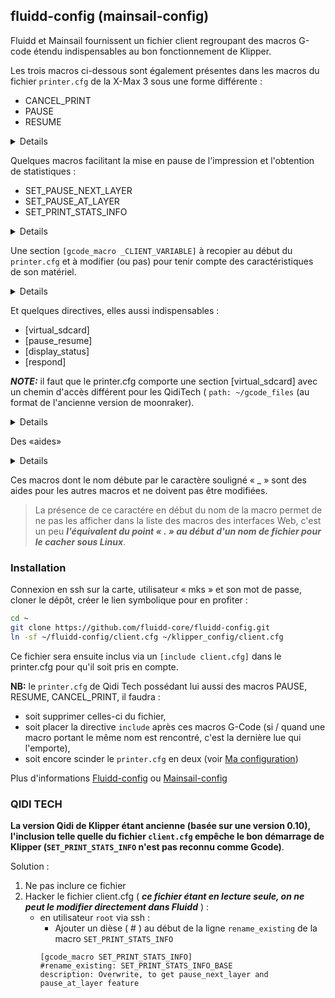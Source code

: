 ## fluidd-config (mainsail-config)

Fluidd et Mainsail fournissent un fichier client regroupant des macros G-code étendu indispensables au bon fonctionnement de Klipper.

Les trois macros ci-dessous sont également présentes dans les macros du fichier `printer.cfg` de la X-Max 3 sous une forme différente :

- CANCEL_PRINT
- PAUSE
- RESUME

<details>

```
[gcode_macro CANCEL_PRINT]
description: Cancel the actual running print
rename_existing: CANCEL_PRINT_BASE
gcode:
  ##### get user parameters or use default #####
  {% set client = printer['gcode_macro _CLIENT_VARIABLE'] | default({}) %}
  {% set allow_park = client.park_at_cancel | default(false) | lower == 'true' %}
  {% set retract = client.cancel_retract | default(5.0) | abs %}
  ##### define park position #####
  {% set park_x = "" if (client.park_at_cancel_x | default(none) is none)
            else "X=" ~ client.park_at_cancel_x %}
  {% set park_y = "" if (client.park_at_cancel_y | default(none) is none)
            else "Y=" ~ client.park_at_cancel_y %}
  {% set custom_park = park_x | length > 0 or park_y | length > 0 %}
  ##### end of definitions #####
  # restore idle_timeout time if needed
  {% if printer['gcode_macro PAUSE'].restore_idle_timeout > 0 %}
    SET_IDLE_TIMEOUT TIMEOUT={printer['gcode_macro PAUSE'].restore_idle_timeout}
  {% endif %}
  {% if (custom_park or not printer.pause_resume.is_paused) and allow_park %} _TOOLHEAD_PARK_PAUSE_CANCEL {park_x} {park_y} {% endif %}
  _CLIENT_RETRACT LENGTH={retract}
  TURN_OFF_HEATERS
  M106 S0
  # clear pause_next_layer and pause_at_layer as preparation for next print
  SET_PAUSE_NEXT_LAYER ENABLE=0
  SET_PAUSE_AT_LAYER ENABLE=0 LAYER=0
  CANCEL_PRINT_BASE

[gcode_macro PAUSE]
description: Pause the actual running print
rename_existing: PAUSE_BASE
variable_restore_idle_timeout: 0
gcode:
  ##### get user parameters or use default #####
  {% set client = printer['gcode_macro _CLIENT_VARIABLE'] | default({}) %}
  {% set idle_timeout = client.idle_timeout | default(0) %}
  {% set temp = printer[printer.toolhead.extruder].target if printer.toolhead.extruder != '' else 0 %}
  {% set restore = printer.toolhead.extruder != '' and params.RESTORE | default(1) | int == 1 %}
  ##### end of definitions #####
  SET_GCODE_VARIABLE MACRO=RESUME VARIABLE=last_extruder_temp VALUE="{{'restore': restore, 'temp': temp}}"
  # set a new idle_timeout value
  {% if idle_timeout > 0 %}
    SET_GCODE_VARIABLE MACRO=PAUSE VARIABLE=restore_idle_timeout VALUE={printer.configfile.settings.idle_timeout.timeout}
    SET_IDLE_TIMEOUT TIMEOUT={idle_timeout}
  {% endif %}
  PAUSE_BASE
  _TOOLHEAD_PARK_PAUSE_CANCEL {rawparams}

[gcode_macro RESUME]
description: Resume the actual running print
rename_existing: RESUME_BASE
variable_last_extruder_temp: {'restore': False, 'temp': 0}
gcode:
  ##### get user parameters or use default #####
  {% set client = printer['gcode_macro _CLIENT_VARIABLE'] | default({}) %}
  {% set velocity = printer.configfile.settings.pause_resume.recover_velocity %}
  {% set sp_move = client.speed_move | default(velocity) %}
  ##### end of definitions #####
  # restore idle_timeout time if needed
  {% if printer['gcode_macro PAUSE'].restore_idle_timeout > 0 %}
    SET_IDLE_TIMEOUT TIMEOUT={printer['gcode_macro PAUSE'].restore_idle_timeout}
  {% endif %}
  {% if printer.idle_timeout.state | upper == "IDLE" and last_extruder_temp.restore %}
    M109 S{last_extruder_temp.temp}
  {% endif %}
  _CLIENT_EXTRUDE
  RESUME_BASE VELOCITY={params.VELOCITY | default(sp_move)}
```

</details>

Quelques macros facilitant la mise en pause de l'impression et l'obtention de statistiques :

- SET_PAUSE_NEXT_LAYER
- SET_PAUSE_AT_LAYER
- SET_PRINT_STATS_INFO

<details>

```
# Usage: SET_PAUSE_NEXT_LAYER [ENABLE=[0 | 1]] [MACRO=<name>]
[gcode_macro SET_PAUSE_NEXT_LAYER]
description: Enable a pause if the next layer is reached
gcode:
  {% set pause_next_layer = printer['gcode_macro SET_PRINT_STATS_INFO'].pause_next_layer %}
  {% set ENABLE = params.ENABLE | default(1) | int != 0 %}
  {% set MACRO = params.MACRO | default(pause_next_layer.call, True) %}
  SET_GCODE_VARIABLE MACRO=SET_PRINT_STATS_INFO VARIABLE=pause_next_layer VALUE="{{ 'enable': ENABLE, 'call': MACRO }}"

# Usage: SET_PAUSE_AT_LAYER [ENABLE=[0 | 1]] [LAYER=<number>] [MACRO=<name>]
[gcode_macro SET_PAUSE_AT_LAYER]
description: Enable/disable a pause if a given layer number is reached
gcode:
  {% set pause_at_layer = printer['gcode_macro SET_PRINT_STATS_INFO'].pause_at_layer %}
  {% set ENABLE = params.ENABLE | int != 0 if params.ENABLE is defined
             else params.LAYER is defined %}
  {% set LAYER = params.LAYER | default(pause_at_layer.layer) | int %}
  {% set MACRO = params.MACRO | default(pause_at_layer.call, True) %}
  SET_GCODE_VARIABLE MACRO=SET_PRINT_STATS_INFO VARIABLE=pause_at_layer VALUE="{{ 'enable': ENABLE, 'layer': LAYER, 'call': MACRO }}"

# Usage: SET_PRINT_STATS_INFO [TOTAL_LAYER=<total_layer_count>] [CURRENT_LAYER= <current_layer>]
[gcode_macro SET_PRINT_STATS_INFO]
rename_existing: SET_PRINT_STATS_INFO_BASE
description: Overwrite, to get pause_next_layer and pause_at_layer feature
variable_pause_next_layer: { 'enable': False, 'call': "PAUSE" }
variable_pause_at_layer  : { 'enable': False, 'layer': 0, 'call': "PAUSE" }
gcode:
  {% if pause_next_layer.enable %}
    RESPOND TYPE=echo MSG='{"%s, forced by pause_next_layer" % pause_next_layer.call}'
    {pause_next_layer.call} ; execute the given gcode to pause, should be either M600 or PAUSE
    SET_PAUSE_NEXT_LAYER ENABLE=0
  {% elif pause_at_layer.enable and params.CURRENT_LAYER is defined and params.CURRENT_LAYER | int == pause_at_layer.layer %}
    RESPOND TYPE=echo MSG='{"%s, forced by pause_at_layer [%d]" % (pause_at_layer.call, pause_at_layer.layer)}'
    {pause_at_layer.call} ; execute the given gcode to pause, should be either M600 or PAUSE
    SET_PAUSE_AT_LAYER ENABLE=0
  {% endif %}
  SET_PRINT_STATS_INFO_BASE {rawparams}

```
 
</details> 

Une section `[gcode_macro _CLIENT_VARIABLE]` à recopier au début du `printer.cfg` et à modifier (ou pas) pour tenir compte des caractéristiques de son matériel.

<details>

```
## Client variable macro for your printer.cfg
#[gcode_macro _CLIENT_VARIABLE]
#variable_use_custom_pos   : False ; use custom park coordinates for x,y [True/False]
#variable_custom_park_x    : 0.0   ; custom x position; value must be within your defined min and max of X
#variable_custom_park_y    : 0.0   ; custom y position; value must be within your defined min and max of Y
#variable_custom_park_dz   : 2.0   ; custom dz value; the value in mm to lift the nozzle when move to park position
#variable_retract          : 1.0   ; the value to retract while PAUSE
#variable_cancel_retract   : 5.0   ; the value to retract while CANCEL_PRINT
#variable_speed_retract    : 35.0  ; retract speed in mm/s
#variable_unretract        : 1.0   ; the value to unretract while RESUME
#variable_speed_unretract  : 35.0  ; unretract speed in mm/s
#variable_speed_hop        : 15.0  ; z move speed in mm/s
#variable_speed_move       : 100.0 ; move speed in mm/s
#variable_park_at_cancel   : False ; allow to move the toolhead to park while execute CANCEL_PRINT [True/False]
#variable_park_at_cancel_x : None  ; different park position during CANCEL_PRINT [None/Position as Float]; park_at_cancel must be True
#variable_park_at_cancel_y : None  ; different park position during CANCEL_PRINT [None/Position as Float]; park_at_cancel must be True
## !!! Caution [firmware_retraction] must be defined in the printer.cfg if you set use_fw_retract: True !!!
#variable_use_fw_retract   : False ; use fw_retraction instead of the manual version [True/False]
#variable_idle_timeout     : 0     ; time in sec until idle_timeout kicks in. Value 0 means that no value will be set or restored
#gcode:

```

</details>

Et quelques directives, elles aussi indispensables :

- [virtual_sdcard]
- [pause_resume]
- [display_status]
- [respond]

***NOTE:*** il faut que le printer.cfg comporte une section [virtual_sdcard] avec un chemin d'accès différent pour les QidiTech ( `path: ~/gcode_files` (au format de l'ancienne version de moonraker).

<details>

```
[virtual_sdcard]
path: ~/printer_data/gcodes
on_error_gcode: CANCEL_PRINT

[pause_resume]

[display_status]

[respond]

```

</details>

Des «aides»

<details>

```
# Usage: SET_PAUSE_NEXT_LAYER [ENABLE=[0 | 1]] [MACRO=<name>]
[gcode_macro SET_PAUSE_NEXT_LAYER]
description: Enable a pause if the next layer is reached
gcode:
  {% set pause_next_layer = printer['gcode_macro SET_PRINT_STATS_INFO'].pause_next_layer %}
  {% set ENABLE = params.ENABLE | default(1) | int != 0 %}
  {% set MACRO = params.MACRO | default(pause_next_layer.call, True) %}
  SET_GCODE_VARIABLE MACRO=SET_PRINT_STATS_INFO VARIABLE=pause_next_layer VALUE="{{ 'enable': ENABLE, 'call': MACRO }}"

# Usage: SET_PAUSE_AT_LAYER [ENABLE=[0 | 1]] [LAYER=<number>] [MACRO=<name>]
[gcode_macro SET_PAUSE_AT_LAYER]
description: Enable/disable a pause if a given layer number is reached
gcode:
  {% set pause_at_layer = printer['gcode_macro SET_PRINT_STATS_INFO'].pause_at_layer %}
  {% set ENABLE = params.ENABLE | int != 0 if params.ENABLE is defined
             else params.LAYER is defined %}
  {% set LAYER = params.LAYER | default(pause_at_layer.layer) | int %}
  {% set MACRO = params.MACRO | default(pause_at_layer.call, True) %}
  SET_GCODE_VARIABLE MACRO=SET_PRINT_STATS_INFO VARIABLE=pause_at_layer VALUE="{{ 'enable': ENABLE, 'layer': LAYER, 'call': MACRO }}"

# Usage: SET_PRINT_STATS_INFO [TOTAL_LAYER=<total_layer_count>] [CURRENT_LAYER= <current_layer>]
[gcode_macro SET_PRINT_STATS_INFO]
rename_existing: SET_PRINT_STATS_INFO_BASE
description: Overwrite, to get pause_next_layer and pause_at_layer feature
variable_pause_next_layer: { 'enable': False, 'call': "PAUSE" }
variable_pause_at_layer  : { 'enable': False, 'layer': 0, 'call': "PAUSE" }
gcode:
  {% if pause_next_layer.enable %}
    RESPOND TYPE=echo MSG='{"%s, forced by pause_next_layer" % pause_next_layer.call}'
    {pause_next_layer.call} ; execute the given gcode to pause, should be either M600 or PAUSE
    SET_PAUSE_NEXT_LAYER ENABLE=0
  {% elif pause_at_layer.enable and params.CURRENT_LAYER is defined and params.CURRENT_LAYER | int == pause_at_layer.layer %}
    RESPOND TYPE=echo MSG='{"%s, forced by pause_at_layer [%d]" % (pause_at_layer.call, pause_at_layer.layer)}'
    {pause_at_layer.call} ; execute the given gcode to pause, should be either M600 or PAUSE
    SET_PAUSE_AT_LAYER ENABLE=0
  {% endif %}
  SET_PRINT_STATS_INFO_BASE {rawparams}

```
 
</details>

Ces macros dont le nom débute par le caractère souligné « _ » sont des aides pour les autres macros et ne doivent pas être modifiées.

> La présence de ce caractére en début du nom de la macro permet de ne pas les afficher dans la liste des macros des interfaces Web, c'est un peu ***l'équivalent du point « . » au début d'un nom de fichier pour le cacher sous Linux***.

### Installation

Connexion en ssh sur la carte, utilisateur « mks » et son mot de passe, cloner le dépôt, créer le lien symbolique pour en profiter :

```bash
cd ~
git clone https://github.com/fluidd-core/fluidd-config.git
ln -sf ~/fluidd-config/client.cfg ~/klipper_config/client.cfg
```

Ce fichier sera ensuite inclus via un `[include client.cfg]` dans le printer.cfg pour qu'il soit pris en compte.

**NB:** le `printer.cfg` de Qidi Tech possédant lui aussi des macros PAUSE, RESUME, CANCEL_PRINT, il faudra :
- soit supprimer celles-ci du fichier,
- soit placer la directive `include` après ces macros G-Code (si / quand une macro portant le même nom est rencontré, c'est la dernière lue qui l'emporte),
- soit encore scinder le `printer.cfg` en deux (voir [Ma configuration](./MyConfiguration.md))

Plus d'informations [Fluidd-config](https://github.com/fluidd-core/fluidd-config) ou [Mainsail-config](https://github.com/mainsail-crew/mainsail-config)

### QIDI TECH

**La version Qidi de Klipper étant ancienne (basée sur une version 0.10), l'inclusion telle quelle du fichier `client.cfg` empêche
le bon démarrage de Klipper (`SET_PRINT_STATS_INFO` n'est pas reconnu comme Gcode)**.

Solution :

1. Ne pas inclure ce fichier
2. Hacker le fichier client.cfg ( ***ce fichier étant en lecture seule, on ne peut le modifier directement dans Fluidd*** ) :
    - en utilisateur `root` via ssh :
        - Ajouter un dièse ( # ) au début de la ligne `rename_existing` de la macro `SET_PRINT_STATS_INFO`
        ```
        [gcode_macro SET_PRINT_STATS_INFO]
        #rename_existing: SET_PRINT_STATS_INFO_BASE
        description: Overwrite, to get pause_next_layer and pause_at_layer feature
        ```
